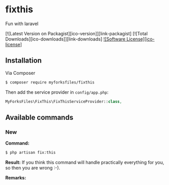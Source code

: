 # fixthis

Fun with laravel

[![Latest Version on Packagist][ico-version]][link-packagist]
[![Total Downloads][ico-downloads]][link-downloads]
[![Software License][ico-license]](license.md)


## Installation

Via Composer

```bash
$ composer require myforksfiles/fixthis
```

Then add the service provider in `config/app.php`:

```php
MyForksFiles\FixThis\FixThisServiceProvider::class,
```

## Available commands

### New
**Command:**
```bash
$ php artisan fix:this
```

**Result:**
If you think this command will handle practically everything for you, so then you are wrong :-).


**Remarks:**

